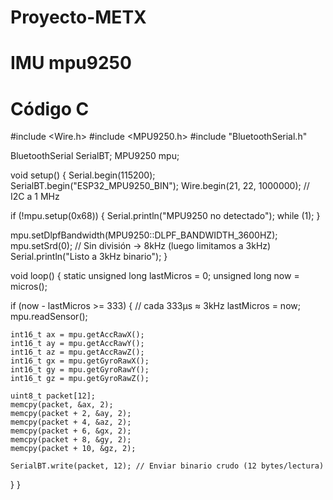 # Proyecto-METX
# IMU mpu9250
# Código C

#include <Wire.h>
#include <MPU9250.h>
#include "BluetoothSerial.h"

BluetoothSerial SerialBT;
MPU9250 mpu;

void setup() {
  Serial.begin(115200);
  SerialBT.begin("ESP32_MPU9250_BIN");
  Wire.begin(21, 22, 1000000); // I2C a 1 MHz

  if (!mpu.setup(0x68)) {
    Serial.println("MPU9250 no detectado");
    while (1);
  }

  mpu.setDlpfBandwidth(MPU9250::DLPF_BANDWIDTH_3600HZ);
  mpu.setSrd(0); // Sin división → 8kHz (luego limitamos a 3kHz)
  Serial.println("Listo a 3kHz binario");
}

void loop() {
  static unsigned long lastMicros = 0;
  unsigned long now = micros();

  if (now - lastMicros >= 333) { // cada 333µs ≈ 3kHz
    lastMicros = now;
    mpu.readSensor();

    int16_t ax = mpu.getAccRawX();
    int16_t ay = mpu.getAccRawY();
    int16_t az = mpu.getAccRawZ();
    int16_t gx = mpu.getGyroRawX();
    int16_t gy = mpu.getGyroRawY();
    int16_t gz = mpu.getGyroRawZ();

    uint8_t packet[12];
    memcpy(packet, &ax, 2);
    memcpy(packet + 2, &ay, 2);
    memcpy(packet + 4, &az, 2);
    memcpy(packet + 6, &gx, 2);
    memcpy(packet + 8, &gy, 2);
    memcpy(packet + 10, &gz, 2);

    SerialBT.write(packet, 12); // Enviar binario crudo (12 bytes/lectura)
  }
}

